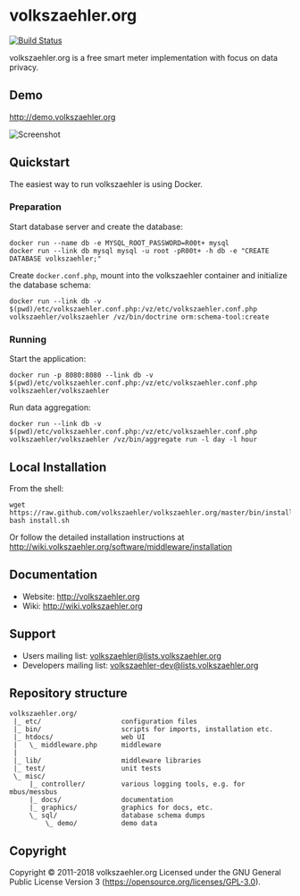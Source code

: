 # volkszaehler.org

[![Build Status](https://travis-ci.org/volkszaehler/volkszaehler.org.svg?branch=master)](https://travis-ci.org/volkszaehler/volkszaehler.org)

volkszaehler.org is a free smart meter implementation with focus on data privacy.


## Demo

http://demo.volkszaehler.org

![Screenshot](misc/docs/screenshot.png?raw=true)


## Quickstart

The easiest way to run volkszaehler is using Docker.

### Preparation

Start database server and create the database:

    docker run --name db -e MYSQL_ROOT_PASSWORD=R00t+ mysql
    docker run --link db mysql mysql -u root -pR00t+ -h db -e "CREATE DATABASE volkszaehler;"

Create `docker.conf.php`, mount into the volkszaehler container and initialize the database schema:

    docker run --link db -v $(pwd)/etc/volkszaehler.conf.php:/vz/etc/volkszaehler.conf.php volkszaehler/volkszaehler /vz/bin/doctrine orm:schema-tool:create

### Running

Start the application:

    docker run -p 8080:8080 --link db -v $(pwd)/etc/volkszaehler.conf.php:/vz/etc/volkszaehler.conf.php volkszaehler/volkszaehler

Run data aggregation:

    docker run --link db -v $(pwd)/etc/volkszaehler.conf.php:/vz/etc/volkszaehler.conf.php volkszaehler/volkszaehler /vz/bin/aggregate run -l day -l hour

## Local Installation

From the shell:

    wget https://raw.github.com/volkszaehler/volkszaehler.org/master/bin/install.sh
    bash install.sh

Or follow the detailed installation instructions at http://wiki.volkszaehler.org/software/middleware/installation


## Documentation

* Website: http://volkszaehler.org
* Wiki: http://wiki.volkszaehler.org


## Support

* Users mailing list: volkszaehler@lists.volkszaehler.org
* Developers mailing list: volkszaehler-dev@lists.volkszaehler.org


## Repository structure

    volkszaehler.org/
     |_ etc/                    configuration files
     |_ bin/                    scripts for imports, installation etc.
     |_ htdocs/                 web UI
     |   \_ middleware.php      middleware
     |
     |_ lib/                    middleware libraries
     |_ test/                   unit tests
     \_ misc/
         |_ controller/         various logging tools, e.g. for mbus/messbus
         |_ docs/               documentation
         |_ graphics/           graphics for docs, etc.
         \_ sql/                database schema dumps
             \_ demo/           demo data


## Copyright

Copyright © 2011-2018 volkszaehler.org
Licensed under the GNU General Public License Version 3 (https://opensource.org/licenses/GPL-3.0).
